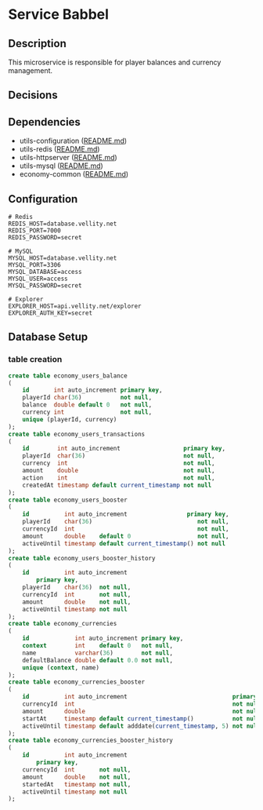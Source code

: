 # Service Babbel

## Description

This microservice is responsible for player balances and currency management.

## Decisions

## Dependencies

- utils-configuration ([README.md](../../utilities/utils-configuration/README.md))
- utils-redis ([README.md](../../utilities/utils-redis/README.md))
- utils-httpserver ([README.md](../../utilities/utils-httpserver/README.md))
- utils-mysql ([README.md](../../utilities/utils-mysql/README.md))
- economy-common ([README.md](../../components/economy-common/README.md))

## Configuration
```text
# Redis
REDIS_HOST=database.vellity.net
REDIS_PORT=7000
REDIS_PASSWORD=secret

# MySQL
MYSQL_HOST=database.vellity.net
MYSQL_PORT=3306
MYSQL_DATABASE=access
MYSQL_USER=access
MYSQL_PASSWORD=secret

# Explorer
EXPLORER_HOST=api.vellity.net/explorer
EXPLORER_AUTH_KEY=secret
```

## Database Setup

### table creation

```sql
create table economy_users_balance
(
    id       int auto_increment primary key,
    playerId char(36)           not null,
    balance  double default 0   not null,
    currency int                not null,
    unique (playerId, currency)
);
create table economy_users_transactions
(
    id        int auto_increment                  primary key,
    playerId  char(36)                            not null,
    currency  int                                 not null,
    amount    double                              not null,
    action    int                                 not null,
    createdAt timestamp default current_timestamp not null
);
create table economy_users_booster
(
    id          int auto_increment                 primary key,
    playerId    char(36)                              not null,
    currencyId  int                                   not null,
    amount      double    default 0                   not null,
    activeUntil timestamp default current_timestamp() not null
);
create table economy_users_booster_history
(
    id          int auto_increment
        primary key,
    playerId    char(36)  not null,
    currencyId  int       not null,
    amount      double    not null,
    activeUntil timestamp not null
);
create table economy_currencies
(
    id             int auto_increment primary key,
    context        int    default 0   not null,
    name           varchar(36)        not null,
    defaultBalance double default 0.0 not null,
    unique (context, name)
);
create table economy_currencies_booster
(
    id          int auto_increment                              primary key,
    currencyId  int                                             not null,
    amount      double                                          not null,
    startAt     timestamp default current_timestamp()           not null,
    activeUntil timestamp default adddate(current_timestamp, 5) not null
);
create table economy_currencies_booster_history
(
    id          int auto_increment
        primary key,
    currencyId  int       not null,
    amount      double    not null,
    startedAt   timestamp not null,
    activeUntil timestamp not null
);
```